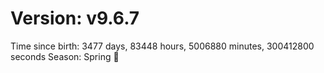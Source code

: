 # Version: v9.6.7
Time since birth: 3477 days, 83448 hours, 5006880 minutes, 300412800 seconds
Season: Spring 🌸
